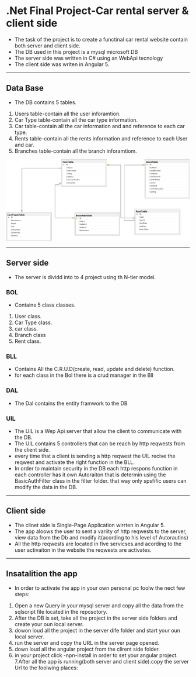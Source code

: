 
# .Net Final Project-Car rental server & client side



* The task of the project is to create a functinal car rental website contain both server and client side.
* The  DB used in this project is a mysql microsoft DB
* The server side was written in C# using an WebApi tecnology
* The client side was writen in Angular 5.

***
## Data Base
* The DB contains 5 tables.
 1. Users table-contain all the user inforamtion.
 2. Car Type table-contain all the car type information.
 3. Car table-contain all the car information and and reference to each car type.
 4. Rents table-contain all the rents information and reference to each User and car.
 5. Branches table-contain all the branch inforamtiom. 
 
 
 ![Screenshot](DB_diagram.png)
 
***

## Server side
* The server is dividd into to 4 project using th N-tier model.

### BOL
* Contains 5 class classes. 
1. User class.
2. Car Type class.
3. car class.
4. Branch class
5. Rent class.

### BLL
* Contains All the C.R.U.D(create, read, update and delete) function.
* for each class in the Bol there is a crud manager in the Bll

### DAL
* The Dal contains the entity framwork to the DB

### UIL
* The UIL is a Wep Api server that allow the client to communicate with the DB.
*  The UIL contains 5 controllers that can be reach by http reqwests from the client side.
* every time that a client is sending a http reqwest the UIL recive the reqwest and activate the right function in the BLL.
* In order to maintain security in the DB each http respons function in each controller has it own Autoraiton that is determin using the
 BasicAuthFilter class in the filter folder. that way only spsfific users can modify the data in the DB.
 
***
## Client side
* The clinet side is Single-Page Application wirrten in Angular 5.
* The app aloows the user to sent a variity of http reqwests to the server, view data from the Db and modify it(acording to his level of Autorautins)
* All the http reqwests are located in five servicses.and acording to the user activaiton in the website the reqwests are activates.


***
## Insatalition the app
* In order to activate the app in your own personal pc foolw the nect few steps:
1. Open a new Query in your mysql server and copy all the data from the sqlscript file located in the reposotory.
2. After the DB is set, take all the project in the server side folders and create your oun local server.
3. dowon loud all the project in the server dife folder and start your oun local server.
4. run the server and copy the URL in the server page opened.
5. down loud all the angular project from the clirent side folder.
6. in your project click -npn-install in order to set your angular project.
7.After all the app is running(both server and client side).copy the server Url to the foolwing places:
 









